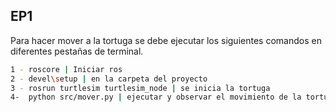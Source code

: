 ## EP1 

Para hacer mover a la tortuga se debe ejecutar los siguientes comandos en diferentes pestañas de terminal.
```bash
1 - roscore | Iniciar ros
2 - devel\setup | en la carpeta del proyecto
3 - rosrun turtlesim turtlesim_node | se inicia la tortuga
4-  python src/mover.py | ejecutar y observar el movimiento de la tortuga
```
